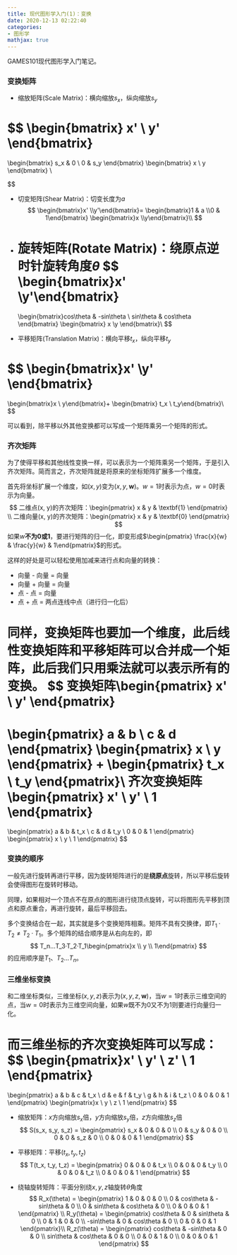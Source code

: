 ```yaml
---
title: 现代图形学入门(1)：变换
date: 2020-12-13 02:22:40
categories:
- 图形学
mathjax: true
---
```


GAMES101现代图形学入门笔记。
<!-- more -->

### 变换矩阵

* 缩放矩阵(Scale Matrix)：横向缩放$s_x$，纵向缩放$s_y$

$$
\begin{bmatrix}
x' \\
y'
\end{bmatrix}
=
\begin{bmatrix}
s_x & 0 \\
0 & s_y
\end{bmatrix}
\begin{bmatrix}
x \\
y
\end{bmatrix}
\\
$$

* 切变矩阵(Shear Matrix)：切变长度为$a$
  $$
  \begin{bmatrix}x' \\y'\end{bmatrix}=
  \begin{bmatrix}1 & a \\0 & 1\end{bmatrix}
  \begin{bmatrix}x \\y\end{bmatrix}\\
  $$
  
* 旋转矩阵(Rotate Matrix)：绕原点逆时针旋转角度$\theta$
  $$
  \begin{bmatrix}x' \\y'\end{bmatrix}
  =
  \begin{bmatrix}cos\theta & -sin\theta \\
  sin\theta & cos\theta \end{bmatrix}
  \begin{bmatrix} x \\y \end{bmatrix}\\
  $$
  
* 平移矩阵(Translation Matrix)：横向平移$t_x$，纵向平移$t_y$

$$
\begin{bmatrix}x' \\y' \end{bmatrix}
=
\begin{bmatrix}x \\ y\end{bmatrix}+
\begin{bmatrix} t_x \\ t_y\end{bmatrix}\\
$$

可以看到，除平移以外其他变换都可以写成一个矩阵乘另一个矩阵的形式。

### 齐次矩阵

为了使得平移和其他线性变换一样，可以表示为一个矩阵乘另一个矩阵，于是引入齐次矩阵。简而言之，齐次矩阵就是将原来的坐标矩阵扩展多一个维度。

首先将坐标扩展一个维度，如$(x,y)$变为$(x, y, \textbf{w})$。$w=1$时表示为点，$w=0$时表示为向量。
$$
二维点(x, y)的齐次矩阵：\begin{pmatrix} x & y &  \textbf{1} \end{pmatrix} \\
二维向量(x, y)的齐次矩阵：\begin{pmatrix} x & y & \textbf{0} \end{pmatrix}
$$
如果$w$**不为0或1**，要进行矩阵的归一化，即变形成$\begin{pmatrix} \frac{x}{w} & \frac{y}{w} & 1\end{pmatrix}$的形式。

这样的好处是可以轻松使用加减来进行点和向量的转换：

* 向量 - 向量 = 向量
* 向量 + 向量 = 向量
* 点 - 点 = 向量
* 点 + 点 = 两点连线中点（进行归一化后）

同样，变换矩阵也要加一个维度，此后线性变换矩阵和平移矩阵可以合并成一个矩阵，此后我们只用乘法就可以表示所有的变换。
$$
变换矩阵\begin{pmatrix} x' \\ y' \end{pmatrix} 
=
\begin{pmatrix} a & b \\ c & d \end{pmatrix}
\begin{pmatrix} x \\ y \end{pmatrix}
+
\begin{pmatrix} t_x \\ t_y \end{pmatrix}\\
齐次变换矩阵\begin{pmatrix} x' \\ y' \\ 1 \end{pmatrix} 
=
\begin{pmatrix} a & b & t_x \\ c & d & t_y \\ 0 & 0 & 1 \end{pmatrix}
\begin{pmatrix} x \\ y \\ 1 \end{pmatrix}
$$

### 变换的顺序

一般先进行旋转再进行平移，因为旋转矩阵进行的是**绕原点**旋转，所以平移后旋转会使得图形在旋转时移动。

同理，如果相对一个顶点不在原点的图形进行绕顶点旋转，可以将图形先平移到顶点和原点重合，再进行旋转，最后平移回去。

多个变换结合在一起，其实就是多个变换矩阵相乘。矩阵不具有交换律，即$T_1 · T_2 \not= T_2·T_1$。多个矩阵的结合顺序是从右向左的，即
$$
T_n…T_3·T_2·T_1\begin{pmatrix}x \\ y \\ 1\end{pmatrix}
$$
的应用顺序是$T_1、T_2...T_n$。

### 三维坐标变换

和二维坐标类似，三维坐标$(x,y,z)$表示为$(x,y,z,\textbf{w})$，当$w=1$时表示三维空间的点，当$w=0$时表示为三维空间向量，如果$w$既不为0又不为1则要进行向量归一化。

而三维坐标的齐次变换矩阵可以写成：
$$
\begin{pmatrix}x' \\ y' \\ z' \\ 1 \end{pmatrix}
=
\begin{pmatrix}
a & b & c & t_x \\
d & e & f & t_y \\
g & h & i & t_z \\
0 & 0 & 0 & 1
\end{pmatrix}
\begin{pmatrix}x \\ y \\ z \\ 1 \end{pmatrix}
$$

* 缩放矩阵：$x$方向缩放$s_x$倍，$y$方向缩放$s_y$倍，$z$方向缩放$s_z$倍
  $$
  S(s_x, s_y, s_z) = 
  \begin{pmatrix}
  s_x & 0 & 0 & 0 \\
  0 & s_y & 0 & 0 \\
  0 & 0 & s_z & 0 \\
  0 & 0 & 0 & 1
  \end{pmatrix}
  $$

* 平移矩阵：平移$(t_x, t_y, t_z)$
  $$
  T(t_x, t_y, t_z) =
  \begin{pmatrix}
  0 & 0 & 0 & t_x \\
  0 & 0 & 0 & t_y \\
  0 & 0 & 0 & t_z \\
  0 & 0 & 0 & 1
  \end{pmatrix}
  $$

* 绕轴旋转矩阵：平面分别绕$x,y,z$轴旋转$\theta$角度
  $$
  R_x(\theta) =
  \begin{pmatrix}
  1 & 0 & 0 & 0 \\
  0 & cos\theta & -sin\theta & 0 \\
  0 & sin\theta & cos\theta & 0 \\
  0 & 0 & 0 & 1
  \end{pmatrix} \\
  R_y(\theta) =
  \begin{pmatrix}
  cos\theta & 0 & sin\theta & 0 \\
  0 & 1 & 0 & 0 \\
  -sin\theta & 0 & cos\theta & 0 \\
  0 & 0 & 0 & 1
  \end{pmatrix}\\
  R_z(\theta) =
  \begin{pmatrix}
  cos\theta & -sin\theta & 0 & 0 \\
  sin\theta & cos\theta & 0 & 0 \\
  0 & 0 & 1 & 0 \\
  0 & 0 & 0 & 1
  \end{pmatrix}
  $$
  

